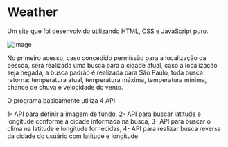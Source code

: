 # Weather

Um site que foi desenvolvido utilizando HTML, CSS e JavaScript puro.

![image](https://user-images.githubusercontent.com/83473814/225389479-85825db6-c9d1-4991-aaf8-a8440a0d1773.png)

No primeiro acesso, caso concedido permissão para a localização da pessoa, será realizada uma busca para a cidade atual, caso a localização seja negada, a busca padrão é realizada para São Paulo, toda busca retorna: temperatura atual, temperatura máxima, temperatura mínima, chance de chuva e velocidade do vento.

O programa basicamente utiliza 4 API:

1- API para definir a imagem de fundo,
2- API para buscar latitude e longitude conforme a cidade informada na busca,
3- API para buscar o clima na latitude e longitude fornecidas,
4- API para realizar busca reversa da cidade do usuário com latitude e longitude.
